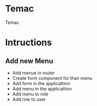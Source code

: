 # Temac

Temac

# Intructions

## Add new Menu
- Add menue in router
- Create form component for than menu
- Add form in the applicattion
- Add menu in the applicattion
- Add menu to role
- Add role to user